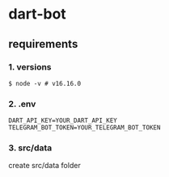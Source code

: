 # dart-bot

## requirements
### 1. versions
```shell scripts
$ node -v # v16.16.0
```

### 2. .env
```
DART_API_KEY=YOUR_DART_API_KEY
TELEGRAM_BOT_TOKEN=YOUR_TELEGRAM_BOT_TOKEN
```

### 3. src/data
create src/data folder